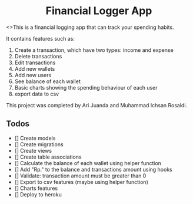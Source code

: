 <h1 align="center">Financial Logger App</h1>

<>This is a financial logging app that can track your spending habits.

It contains features such as:
1. Create a transaction, which have two types: income and expense
2. Delete transactions
3. Edit transactions
4. Add new wallets
5. Add new users
6. See balance of each wallet
7. Basic charts showing the spending behaviour of each user
8. export data to csv

This project was completed by Ari Juanda and Muhammad Ichsan Rosaldi.
</p>

## Todos

- [] Create models
- [] Create migrations
- [] Create views
- [] Create table associations
- [] Calculate the balance of each wallet using helper function
- [] Add "Rp." to the balance and transactions amount using hooks
- [] Validate: transaction amount must be greater than 0
- [] Export to csv features (maybe using helper function)
- [] Charts features
- [] Deploy to heroku